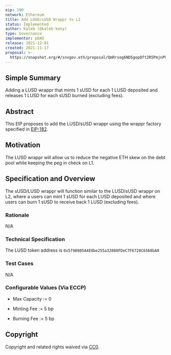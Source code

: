 ```yaml
---
eip: 190
network: Ethereum
title: Add LUSD/sUSD Wrappr to L1
status: Implemented
author: Kaleb (@kaleb-keny)
type: Governance
implementor: pDAO
release: 2021-12-01
created: 2021-11-17
proposal: >-
  https://snapshot.org/#/snxgov.eth/proposal/QmRrsog6ND5gopQft2R5PmjnP92USZiSymuSMfVZW4GUM9
---
```


<!--You can leave these HTML comments in your merged EIP and delete the visible duplicate text guides, they will not appear and may be helpful to refer to if you edit it again. This is the suggested template for new EIPs. Note that an EIP number will be assigned by an editor. When opening a pull request to submit your EIP, please use an abbreviated title in the filename, `eip-draft_title_abbrev.md`. The title should be 44 characters or less.-->

## Simple Summary

Adding a LUSD wrappr that mints 1 sUSD for each 1 LUSD deposited and releases 1 LUSD for each sUSD burned (excluding fees).

## Abstract

This EIP proposes to add the LUSD/sUSD wrappr using the wrappr factory specified in [EIP-182](https://eips.elysian.finance/eips/eip-182/).

## Motivation

The LUSD wrappr will allow us to reduce the negative ETH skew on the debt pool while keeping the peg in check on L1.

## Specification and Overview

The sUSD/LUSD wrappr will function similar to the LUSD/sUSD wrappr on L2, where a users can mint 1 sUSD for each LUSD deposited and where users can burn 1 sUSD to receive back 1 LUSD (excluding fees).

### Rationale

N/A

### Technical Specification

The LUSD token address is `0x5f98805A4E8be255a32880FDeC7F6728C6568bA0`

### Test Cases

<!--Test cases for an implementation are mandatory for EIPs but can be included with the implementation..-->

N/A

### Configurable Values (Via ECCP)

<!--Please list all values configurable via ECCP under this implementation.-->

- Max Capacity := 0

- Minting Fee := 5 bp

- Burning Fee := 5 bp

## Copyright

Copyright and related rights waived via [CC0](https://creativecommons.org/publicdomain/zero/1.0/).